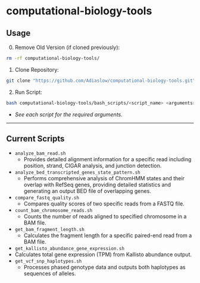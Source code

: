 # computational-biology-tools
## Usage
0. Remove Old Version (if cloned previously):
```bash
rm -rf computational-biology-tools/
```
1. Clone Repository:
```bash
git clone "https://github.com/Adiaslow/computational-biology-tools.git"
```
2. Run Script:
```bash
bash computational-biology-tools/bash_scripts/<script_name> <arguments>
```
- *See each script for the required arguments.*
---

## Current Scripts
- `analyze_bam_read.sh`
  - Provides detailed alignment information for a specific read including position, strand, CIGAR analysis, and junction detection.
- `analyze_bed_transcripted_genes_state_pattern.sh`
  - Performs comprehensive analysis of ChromHMM states and their overlap with RefSeq genes, providing detailed statistics and generating an output BED file of overlapping genes.
- `compare_fastq_quality.sh`
  - Compares quality scores of two specific reads from a FASTQ file.
- `count_bam_chromosome_reads.sh`
  - Counts the number of reads aligned to specified chromosome in a BAM file.
- `get_bam_fragment_length.sh`
  - Calculates the fragment length for a specific paired-end read from a BAM file.
- `get_kallisto_abundance_gene_expression.sh`
 - Calculates total gene expression (TPM) from Kallisto abundance output.
- `get_vcf_snp_haplotypes.sh`
  - Processes phased genotype data and outputs both haplotypes as sequences of alleles.

